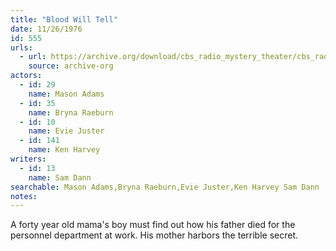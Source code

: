 ```yaml
---
title: "Blood Will Tell"
date: 11/26/1976
id: 555
urls: 
  - url: https://archive.org/download/cbs_radio_mystery_theater/cbs_radio_mystery_theater-0551-0600.zip/cbs_radio_mystery_theater-0551-0600%2Fcbsrmt_0555_blood_will_tell.mp3
    source: archive-org
actors:  
  - id: 29
    name: Mason Adams  
  - id: 35
    name: Bryna Raeburn  
  - id: 10
    name: Evie Juster  
  - id: 141
    name: Ken Harvey
writers:  
  - id: 13
    name: Sam Dann
searchable: Mason Adams,Bryna Raeburn,Evie Juster,Ken Harvey Sam Dann
notes:  
---
```

A forty year old mama's boy must find out how his father died for the personnel department at work. His mother harbors the terrible secret.